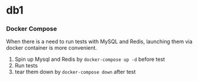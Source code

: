 # db1

### Docker Compose

When there is a need to run tests with MySQL and Redis, launching them via docker container is more convenient.

1. Spin up Mysql and Redis by `docker-compose up -d` before test
1. Run tests
1. tear them down by `docker-compose down` after test


